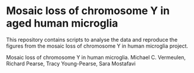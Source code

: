 # Mosaic loss of chromosome Y in aged human microglia

This repository contains scripts to analyse the data and reproduce the figures from the mosaic loss of chromosome Y in human microglia project.

Mosaic loss of chromosome Y in human microglia.
Michael C. Vermeulen, Richard Pearse, Tracy Young-Pearse, Sara Mostafavi




